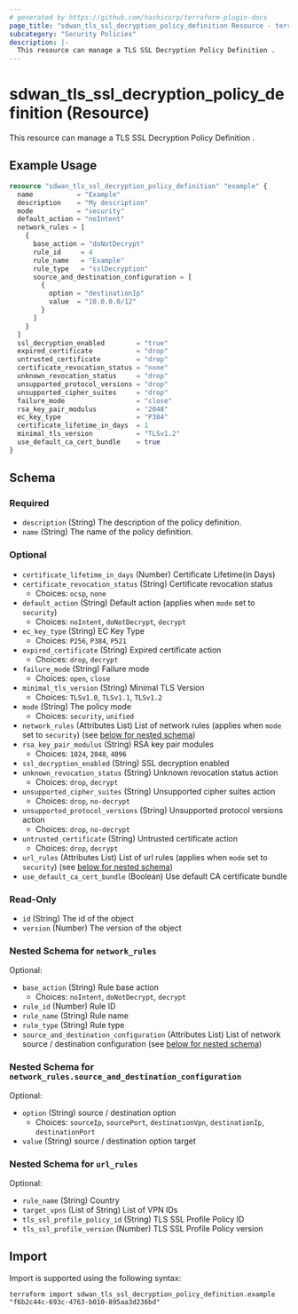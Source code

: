 ```yaml
---
# generated by https://github.com/hashicorp/terraform-plugin-docs
page_title: "sdwan_tls_ssl_decryption_policy_definition Resource - terraform-provider-sdwan"
subcategory: "Security Policies"
description: |-
  This resource can manage a TLS SSL Decryption Policy Definition .
---
```


# sdwan_tls_ssl_decryption_policy_definition (Resource)

This resource can manage a TLS SSL Decryption Policy Definition .

## Example Usage

```terraform
resource "sdwan_tls_ssl_decryption_policy_definition" "example" {
  name           = "Example"
  description    = "My description"
  mode           = "security"
  default_action = "noIntent"
  network_rules = [
    {
      base_action = "doNotDecrypt"
      rule_id     = 4
      rule_name   = "Example"
      rule_type   = "sslDecryption"
      source_and_destination_configuration = [
        {
          option = "destinationIp"
          value  = "10.0.0.0/12"
        }
      ]
    }
  ]
  ssl_decryption_enabled        = "true"
  expired_certificate           = "drop"
  untrusted_certificate         = "drop"
  certificate_revocation_status = "none"
  unknown_revocation_status     = "drop"
  unsupported_protocol_versions = "drop"
  unsupported_cipher_suites     = "drop"
  failure_mode                  = "close"
  rsa_key_pair_modulus          = "2048"
  ec_key_type                   = "P384"
  certificate_lifetime_in_days  = 1
  minimal_tls_version           = "TLSv1.2"
  use_default_ca_cert_bundle    = true
}
```

<!-- schema generated by tfplugindocs -->
## Schema

### Required

- `description` (String) The description of the policy definition.
- `name` (String) The name of the policy definition.

### Optional

- `certificate_lifetime_in_days` (Number) Certificate Lifetime(in Days)
- `certificate_revocation_status` (String) Certificate revocation status
  - Choices: `ocsp`, `none`
- `default_action` (String) Default action (applies when `mode` set to `security`)
  - Choices: `noIntent`, `doNotDecrypt`, `decrypt`
- `ec_key_type` (String) EC Key Type
  - Choices: `P256`, `P384`, `P521`
- `expired_certificate` (String) Expired certificate action
  - Choices: `drop`, `decrypt`
- `failure_mode` (String) Failure mode
  - Choices: `open`, `close`
- `minimal_tls_version` (String) Minimal TLS Version
  - Choices: `TLSv1.0`, `TLSv1.1`, `TLSv1.2`
- `mode` (String) The policy mode
  - Choices: `security`, `unified`
- `network_rules` (Attributes List) List of network rules (applies when `mode` set to `security`) (see [below for nested schema](#nestedatt--network_rules))
- `rsa_key_pair_modulus` (String) RSA key pair modules
  - Choices: `1024`, `2048`, `4096`
- `ssl_decryption_enabled` (String) SSL decryption enabled
- `unknown_revocation_status` (String) Unknown revocation status action
  - Choices: `drop`, `decrypt`
- `unsupported_cipher_suites` (String) Unsupported cipher suites action
  - Choices: `drop`, `no-decrypt`
- `unsupported_protocol_versions` (String) Unsupported protocol versions action
  - Choices: `drop`, `no-decrypt`
- `untrusted_certificate` (String) Untrusted certificate action
  - Choices: `drop`, `decrypt`
- `url_rules` (Attributes List) List of url rules (applies when `mode` set to `security`) (see [below for nested schema](#nestedatt--url_rules))
- `use_default_ca_cert_bundle` (Boolean) Use default CA certificate bundle

### Read-Only

- `id` (String) The id of the object
- `version` (Number) The version of the object

<a id="nestedatt--network_rules"></a>
### Nested Schema for `network_rules`

Optional:

- `base_action` (String) Rule base action
  - Choices: `noIntent`, `doNotDecrypt`, `decrypt`
- `rule_id` (Number) Rule ID
- `rule_name` (String) Rule name
- `rule_type` (String) Rule type
- `source_and_destination_configuration` (Attributes List) List of network source / destination configuration (see [below for nested schema](#nestedatt--network_rules--source_and_destination_configuration))

<a id="nestedatt--network_rules--source_and_destination_configuration"></a>
### Nested Schema for `network_rules.source_and_destination_configuration`

Optional:

- `option` (String) source / destination option
  - Choices: `sourceIp`, `sourcePort`, `destinationVpn`, `destinationIp`, `destinationPort`
- `value` (String) source / destination option target



<a id="nestedatt--url_rules"></a>
### Nested Schema for `url_rules`

Optional:

- `rule_name` (String) Country
- `target_vpns` (List of String) List of VPN IDs
- `tls_ssl_profile_policy_id` (String) TLS SSL Profile Policy ID
- `tls_ssl_profile_version` (Number) TLS SSL Profile Policy version

## Import

Import is supported using the following syntax:

```shell
terraform import sdwan_tls_ssl_decryption_policy_definition.example "f6b2c44c-693c-4763-b010-895aa3d236bd"
```
